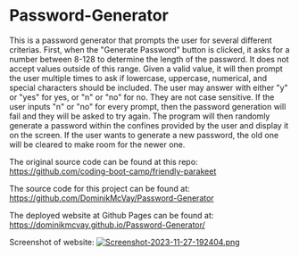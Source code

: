 # Password-Generator

This is a password generator that prompts the user for several different criterias. First, when the "Generate Password" button is clicked, it asks for a number between 8-128 to determine the length of the password. It does not accept values outside of this range. Given a valid value, it will then prompt the user multiple times to ask if lowercase, uppercase, numerical, and special characters should be included. The user may answer with either "y" or "yes" for yes, or "n" or "no" for no. They are not case sensitive. If the user inputs "n" or "no" for every prompt, then the password generation will fail and they will be asked to try again. The program will then randomly generate a password within the confines provided by the user and display it on the screen. If the user wants to generate a new password, the old one will be cleared to make room for the newer one.

The original source code can be found at this repo: https://github.com/coding-boot-camp/friendly-parakeet

The source code for this project can be found at: https://github.com/DominikMcVay/Password-Generator

The deployed website at Github Pages can be found at: https://dominikmcvay.github.io/Password-Generator/

Screenshot of website: [![Screenshot-2023-11-27-192404.png](https://i.postimg.cc/MZmsQKsS/Screenshot-2023-11-27-192404.png)](https://postimg.cc/XXXcM3SH)